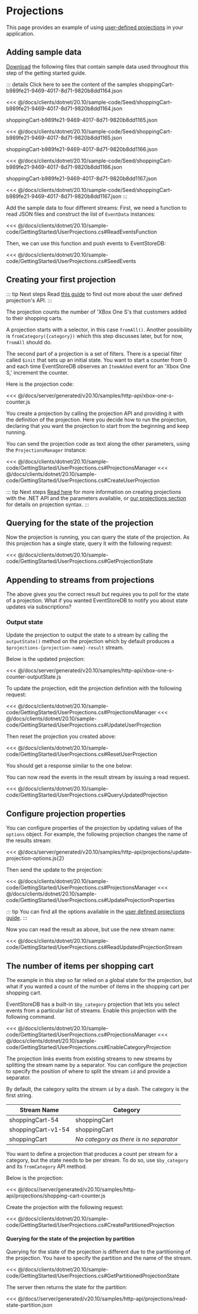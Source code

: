 # Projections

This page provides an example of using [user-defined projections](/server/generated/v20.10/docs/projections/README.md#types-of-projections) in your application.

## Adding sample data

[Download](https://github.com/EventStore/documentation/tree/master/docs/clients/dotnet/20.10/sample-code/Seed) the following files that contain sample data used throughout this step of the getting started guide.

::: details Click here to see the content of the samples
shoppingCart-b989fe21-9469-4017-8d71-9820b8dd1164.json

<<< @/docs/clients/dotnet/20.10/sample-code/Seed/shoppingCart-b989fe21-9469-4017-8d71-9820b8dd1164.json

shoppingCart-b989fe21-9469-4017-8d71-9820b8dd1165.json

<<< @/docs/clients/dotnet/20.10/sample-code/Seed/shoppingCart-b989fe21-9469-4017-8d71-9820b8dd1165.json

shoppingCart-b989fe21-9469-4017-8d71-9820b8dd1166.json

<<< @/docs/clients/dotnet/20.10/sample-code/Seed/shoppingCart-b989fe21-9469-4017-8d71-9820b8dd1166.json

shoppingCart-b989fe21-9469-4017-8d71-9820b8dd1167.json

<<< @/docs/clients/dotnet/20.10/sample-code/Seed/shoppingCart-b989fe21-9469-4017-8d71-9820b8dd1167.json
:::

Add the sample data to four different streams:
First, we need a function to read JSON files and construct the list of `EventData` instances:

<<< @/docs/clients/dotnet/20.10/sample-code/GettingStarted/UserProjections.cs#ReadEventsFunction

Then, we can use this function and push events to EventStoreDB:

<<< @/docs/clients/dotnet/20.10/sample-code/GettingStarted/UserProjections.cs#SeedEvents

## Creating your first projection

::: tip Next steps
Read [this guide](/server/generated/v20.10/docs/projections/user-defined-projections.md) to find out more about the user defined projection's API.
:::

The projection counts the number of 'XBox One S's that customers added to their shopping carts.

A projection starts with a selector, in this case `fromAll()`. Another possibility is `fromCategory({category})` which this step discusses later, but for now, `fromAll` should do.

The second part of a projection is a set of filters. There is a special filter called `$init` that sets up an initial state. You want to start a counter from 0 and each time EventStoreDB observes an `ItemAdded` event for an 'Xbox One S,' increment the counter.

Here is the projection code:

<<< @/docs/server/generated/v20.10/samples/http-api/xbox-one-s-counter.js

You create a projection by calling the projection API and providing it with the definition of the projection. Here you decide how to run the projection, declaring that you want the projection to start from the beginning and keep running. 

You can send the projection code as text along the other parameters, using the `ProjectionsManager` instance:

<<< @/docs/clients/dotnet/20.10/sample-code/GettingStarted/UserProjections.cs#ProjectionsManager
<<< @/docs/clients/dotnet/20.10/sample-code/GettingStarted/UserProjections.cs#CreateUserProjection

::: tip Next steps
[Read here](projections-management.md) for more information on creating projections with the .NET API and the parameters available, or [our projections section](/server/generated/v20.10/docs/projections/README.md) for details on projection syntax.
:::

## Querying for the state of the projection

Now the projection is running, you can query the state of the projection. As this projection has a single state, query it with the following request:

<<< @/docs/clients/dotnet/20.10/sample-code/GettingStarted/UserProjections.cs#GetProjectionState

## Appending to streams from projections

The above gives you the correct result but requires you to poll for the state of a projection. What if you wanted EventStoreDB to notify you about state updates via subscriptions?

### Output state

Update the projection to output the state to a stream by calling the `outputState()` method on the projection which by default produces a `$projections-{projection-name}-result` stream.

Below is the updated projection:

<<< @/docs/server/generated/v20.10/samples/http-api/xbox-one-s-counter-outputState.js

To update the projection, edit the projection definition with the following request:

<<< @/docs/clients/dotnet/20.10/sample-code/GettingStarted/UserProjections.cs#ProjectionsManager
<<< @/docs/clients/dotnet/20.10/sample-code/GettingStarted/UserProjections.cs#UpdateUserProjection

Then reset the projection you created above:

<<< @/docs/clients/dotnet/20.10/sample-code/GettingStarted/UserProjections.cs#ResetUserProjection

You should get a response similar to the one below:

You can now read the events in the result stream by issuing a read request.

<<< @/docs/clients/dotnet/20.10/sample-code/GettingStarted/UserProjections.cs#QueryUpdatedProjection

## Configure projection properties

You can configure properties of the projection by updating values of the `options` object. For example, the following projection changes the name of the results stream:

<<< @/docs/server/generated/v20.10/samples/http-api/projections/update-projection-options.js{2}

Then send the update to the projection:

<<< @/docs/clients/dotnet/20.10/sample-code/GettingStarted/UserProjections.cs#ProjectionsManager
<<< @/docs/clients/dotnet/20.10/sample-code/GettingStarted/UserProjections.cs#UpdateProjectionProperties

::: tip
You can find all the options available in the [user defined projections guide](/server/generated/v20.10/docs/projections/user-defined-projections.md).
:::

Now you can read the result as above, but use the new stream name:

<<< @/docs/clients/dotnet/20.10/sample-code/GettingStarted/UserProjections.cs#ReadUpdatedProjectionStream

## The number of items per shopping cart

The example in this step so far relied on a global state for the projection, but what if you wanted a count of the number of items in the shopping cart per shopping cart.

EventStoreDB has a built-in `$by_category` projection that lets you select events from a particular list of streams. Enable this projection with the following command.

<<< @/docs/clients/dotnet/20.10/sample-code/GettingStarted/UserProjections.cs#ProjectionsManager
<<< @/docs/clients/dotnet/20.10/sample-code/GettingStarted/UserProjections.cs#EnableCategoryProjection

The projection links events from existing streams to new streams by splitting the stream name by a separator. You can configure the projection to specify the position of where to split the stream `id` and provide a separator.

By default, the category splits the stream `id` by a dash. The category is the first string.

| Stream Name        | Category                               |
| ------------------ | -------------------------------------- |
| shoppingCart-54    | shoppingCart                           |
| shoppingCart-v1-54 | shoppingCart                           |
| shoppingCart       | _No category as there is no separator_ |

You want to define a projection that produces a count per stream for a category, but the state needs to be per stream. To do so, use `$by_category` and its `fromCategory` API method.

Below is the projection:

<<< @/docs//server/generated/v20.10/samples/http-api/projections/shopping-cart-counter.js

Create the projection with the following request:

<<< @/docs/clients/dotnet/20.10/sample-code/GettingStarted/UserProjections.cs#CreatePartitionedProjection

#### Querying for the state of the projection by partition

Querying for the state of the projection is different due to the partitioning of the projection. You have to specify the partition and the name of the stream.

<<< @/docs/clients/dotnet/20.10/sample-code/GettingStarted/UserProjections.cs#GetPartitionedProjectionState

The server then returns the state for the partition:

<<< @/docs//server/generated/v20.10/samples/http-api/projections/read-state-partition.json
